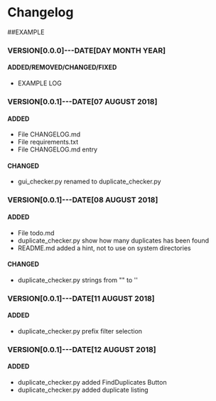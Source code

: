 # Changelog
##EXAMPLE
### VERSION[0.0.0]---DATE[DAY MONTH YEAR]
#### ADDED/REMOVED/CHANGED/FIXED
* EXAMPLE LOG



### VERSION[0.0.1]---DATE[07 AUGUST 2018]
#### ADDED
* File CHANGELOG.md 
* File requirements.txt
* File CHANGELOG.md entry
#### CHANGED
* gui_checker.py renamed to duplicate_checker.py



### VERSION[0.0.1]---DATE[08 AUGUST 2018]
#### ADDED
* File todo.md
* duplicate_checker.py show how many duplicates has been found
* README.md added a hint, not to use on system directories 
#### CHANGED
* duplicate_checker.py strings from "" to ''



### VERSION[0.0.1]---DATE[11 AUGUST 2018]
#### ADDED
* duplicate_checker.py prefix filter selection



### VERSION[0.0.1]---DATE[12 AUGUST 2018]
#### ADDED
* duplicate_checker.py added FindDuplicates Button 
* duplicate_checker.py added duplicate listing 
